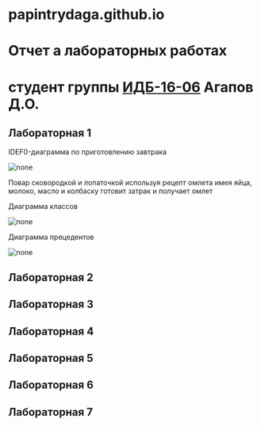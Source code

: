 # papintrydaga.github.io
# Отчет а лабораторных работах
# студент группы [ИДБ-16-06](https://github.com/stankin/design-2018/wiki/list-idb-16-06) Агапов Д.О.

## Лабораторная 1


IDEF0-диаграмма по приготовлению завтрака

![none](https://github.com/papintrydaga/papintrydaga.github.io/blob/master/model.png)

Повар сковородкой и лопаточкой используя рецепт омлета имея яйца, молоко, масло и колбаску готовит затрак и получает омлет

Диаграмма классов

![none](https://github.com/papintrydaga/papintrydaga.github.io/blob/master/JP0zJiCm7CNd-XH_TGA9GvHo26OhiMXKDqPsAWQ4539quWGCV9m0KwWeAGfNUBuHBuaG3DRVxyF-MPw5IljglR8gB8loKdkzaipg4EHQJUOwMrvujoxpCsUTb_D5KHarEVNUNOtEtBB2elEvyV-j6pNUCiKZEcmHKpqL7UHF4Y1uHZleBjMSxrHHuG5VE62N6hRfx_76l1bw-zIaEy478h.png)

Диаграмма прецедентов

![none](https://github.com/papintrydaga/papintrydaga.github.io/blob/master/fL7BIiD055rtlkBIbO85Fq2ahUj2Tgw7P6n3qunCfhYmGeo82_q2D-BARQYDXahRNxZpHvuyAjsx2FVEUPoSIVg9bSREPv58fc5yBOsSaVIjDdGhEaFfJyT6p-FWGaU0BYUXLQ8pC4RVDCWmWWH2RG9b3g6xWxnvedoPg7ydHkhAajLaml74KX0QvTjGnwBfwvsIJAZB7rpm3szvYRdkjk.png)

## Лабораторная 2

## Лабораторная 3

## Лабораторная 4

## Лабораторная 5

## Лабораторная 6

## Лабораторная 7

